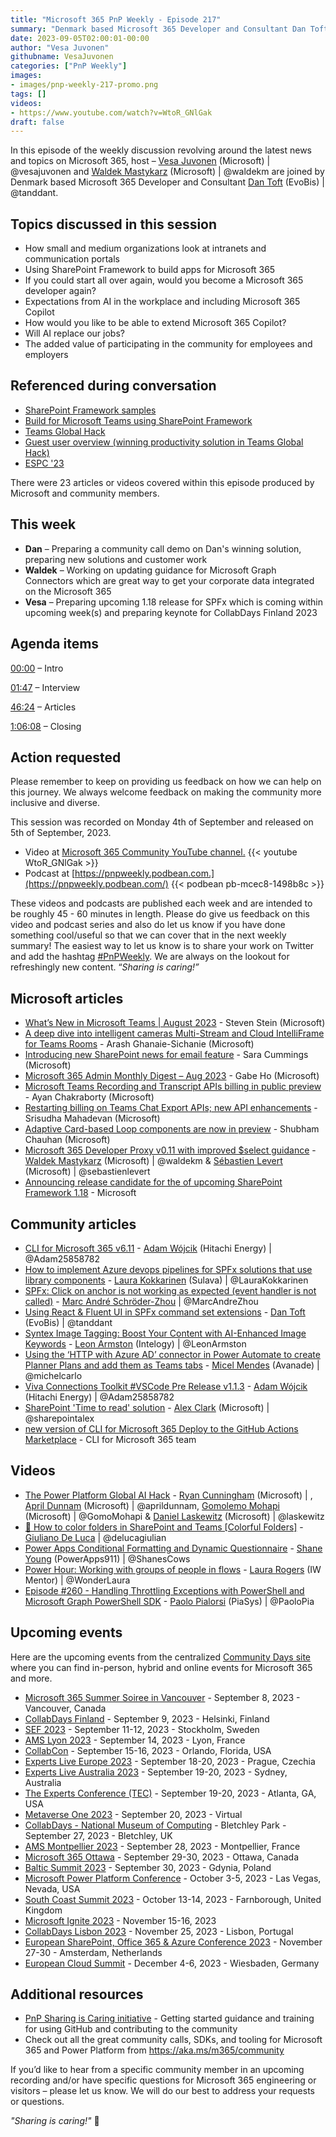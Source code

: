 ```yaml
---
title: "Microsoft 365 PnP Weekly - Episode 217"
summary: "Denmark based Microsoft 365 Developer and Consultant Dan Toft (EvoBis) joins Microsoft’s Vesa Juvonen and Waldek Mastykarz in a discussion on, plus 23 articles/videos."
date: 2023-09-05T02:00:01-00:00
author: "Vesa Juvonen"
githubname: VesaJuvonen
categories: ["PnP Weekly"]
images:
- images/pnp-weekly-217-promo.png
tags: []
videos:
- https://www.youtube.com/watch?v=WtoR_GNlGak
draft: false
---
```


In this episode of the weekly discussion revolving around the latest news and topics on Microsoft 365, host – [Vesa Juvonen](http://twitter.com/vesajuvonen) (Microsoft) | @vesajuvonen and [Waldek Mastykarz](http://twitter.com/waldekm) (Microsoft) | @waldekm are joined by Denmark based Microsoft 365 Developer and Consultant [Dan Toft](https://twitter.com/tanddant) (EvoBis) | @tanddant.

## Topics discussed in this session

* How small and medium organizations look at intranets and communication portals
* Using SharePoint Framework to build apps for Microsoft 365
* If you could start all over again, would you become a Microsoft 365 developer again?
* Expectations from AI in the workplace and including Microsoft 365 Copilot
* How would you like to be able to extend Microsoft 365 Copilot?
* Will AI replace our jobs?
* The added value of participating in the community for employees and employers
 
## Referenced during conversation

* [SharePoint Framework samples](https://adoption.microsoft.com/en-us/sample-solution-gallery/?keyword=&sort-by=creationDateTime-true&page=1&product=SharePoint)
* [Build for Microsoft Teams using SharePoint Framework](https://learn.microsoft.com/en-us/sharepoint/dev/spfx/build-for-teams-overview)
* [Teams Global Hack](https://aka.ms/htt)
* [Guest user overview (winning productivity solution in Teams Global Hack)](https://github.com/microsoft/hack-together-teams/issues/69)
* [ESPC '23](https://www.sharepointeurope.com/) 

There were 23 articles or videos covered within this episode produced by Microsoft and community members.  

## This week

* **Dan** – Preparing a community call demo on Dan's winning solution, preparing new solutions and customer work
* **Waldek** – Working on updating guidance for Microsoft Graph Connectors which are great way to get your corporate data integrated on the Microsoft 365
* **Vesa** – Preparing upcoming 1.18 release for SPFx which is coming within upcoming week(s) and preparing keynote for CollabDays Finland 2023

## Agenda items

[00:00](https://youtu.be/WtoR_GNlGak?t=0) – Intro

[01:47](https://youtu.be/WtoR_GNlGak?t=107) – Interview

[46:24](https://youtu.be/WtoR_GNlGak?t=2695) – Articles

[1:06:08](https://youtu.be/WtoR_GNlGak?t=3968) – Closing

## Action requested

Please remember to keep on providing us feedback on how we can help on this journey. We always welcome feedback on making the community more inclusive and diverse.

This session was recorded on Monday 4th of September and released on 5th of September, 2023.

*   Video at [Microsoft 365 Community YouTube channel.](https://aka.ms/m365pnp-videos)
    {{< youtube WtoR_GNlGak >}}
*   Podcast at [https://pnpweekly.podbean.com.](https://pnpweekly.podbean.com/) 
    {{< podbean pb-mcec8-1498b8c >}}

These videos and podcasts are published each week and are intended to be roughly 45 - 60 minutes in length.  Please do give us feedback on this video and podcast series and also do let us know if you have done something cool/useful so that we can cover that in the next weekly summary! The easiest way to let us know is to share your work on Twitter and add the hashtag [#PnPWeekly](https://twitter.com/search?q=%23pnpweekly). We are always on the lookout for refreshingly new content. “_Sharing is caring!”_ 

## Microsoft articles

* [What’s New in Microsoft Teams | August 2023](https://techcommunity.microsoft.com/t5/microsoft-teams-blog/what-s-new-in-microsoft-teams-august-2023/ba-p/3914305) - Steven Stein (Microsoft)
* [A deep dive into intelligent cameras Multi-Stream and Cloud IntelliFrame for Teams Rooms](https://techcommunity.microsoft.com/t5/microsoft-teams-blog/a-deep-dive-into-intelligent-cameras-multi-stream-and-cloud/ba-p/3915387) - Arash Ghanaie-Sichanie (Microsoft)
* [Introducing new SharePoint news for email feature](https://techcommunity.microsoft.com/t5/microsoft-sharepoint-blog/introducing-new-sharepoint-news-for-email-feature/ba-p/3908715) - Sara Cummings (Microsoft)
* [Microsoft 365 Admin Monthly Digest – Aug 2023](https://techcommunity.microsoft.com/t5/microsoft-365-blog/microsoft-365-admin-monthly-digest-aug-2023/ba-p/3914306) - Gabe Ho (Microsoft)
* [Microsoft Teams Recording and Transcript APIs billing in public preview](https://devblogs.microsoft.com/microsoft365dev/microsoft-teams-recording-and-transcript-apis-billing-in-public-preview/) - Ayan Chakraborty (Microsoft)
* [Restarting billing on Teams Chat Export APIs; new API enhancements](https://devblogs.microsoft.com/microsoft365dev/restarting-billing-on-teams-chat-export-apis-new-api-enhancements/) - Srisudha Mahadevan (Microsoft)
* [Adaptive Card-based Loop components are now in preview](https://devblogs.microsoft.com/microsoft365dev/adaptive-card-based-loop-components-are-now-in-preview/) - Shubham Chauhan (Microsoft)
* [Microsoft 365 Developer Proxy v0.11 with improved $select guidance](https://devblogs.microsoft.com/microsoft365dev/microsoft-365-developer-proxy-v0-11-with-improved-select-guidance/) - [Waldek Mastykarz](https://twitter.com/waldekm) (Microsoft) | @waldekm & [Sébastien Levert](https://twitter.com/sebastienlevert) (Microsoft) | @sebastienlevert
* [Announcing release candidate for the of upcoming SharePoint Framework 1.18](https://twitter.com/SharePoint/status/1696953309960040469?s=20) - Microsoft

## Community articles

* [CLI for Microsoft 365 v6.11](https://pnp.github.io/blog/cli-for-microsoft-365/cli-for-microsoft-365-v6-11/) - [Adam Wójcik](https://twitter.com/Adam25858782) (Hitachi Energy) | @Adam25858782
* [How to implement Azure devops pipelines for SPFx solutions that use library components](https://laurakokkarinen.com/how-to-implement-azure-devops-pipelines-for-spfx-solutions-that-use-library-components/) - [Laura Kokkarinen](https://twitter.com/LauraKokkarinen) (Sulava) | @LauraKokkarinen
* [SPFx: Click on anchor is not working as expected (event handler is not called)](https://www.opa-365.blog/2023/08/spfx-click-on-anchor-is-not-working-as.html) - [Marc André Schröder-Zhou](https://twitter.com/MarcAndreZhou) | @MarcAndreZhou
* [Using React & Fluent UI in SPFx command set extensions](https://blog.dan-toft.dk/2023/08/react-fluent-ui-spfx-command-set-extensions/) - [Dan Toft](https://twitter.com/tanddant) (EvoBis) | @tanddant
* [Syntex Image Tagging: Boost Your Content with AI-Enhanced Image Keywords](https://www.leonarmston.com/2023/08/syntex-image-tagging-boost-your-content-with-ai-enhanced-image-keywords/) - [Leon Armston](https://twitter.com/LeonArmston) (Intelogy) | @LeonArmston
* [Using the ‘HTTP with Azure AD’ connector in Power Automate to create Planner Plans and add them as Teams tabs](https://michelcarlo.com/2023/09/01/using-the-http-with-azure-ad-connector-in-power-automate-to-create-planner-plans-and-add-them-as-teams-tabs/) - [Micel Mendes](https://twitter.com/michelcarlo) (Avanade) | @michelcarlo
* [Viva Connections Toolkit #VSCode Pre Release v1.1.3](https://twitter.com/Adam25858782/status/1698489049034461556?s=20) - [Adam Wójcik](https://twitter.com/Adam25858782) (Hitachi Energy) | @Adam25858782
* [SharePoint 'Time to read' solution](https://twitter.com/sharepointalex/status/1696917365185769908?s=20) - [Alex Clark](https://twitter.com/sharepointalex) (Microsoft) | @sharepointalex
* [new version of CLI for Microsoft 365 Deploy to the GitHub Actions Marketplace](https://twitter.com/climicrosoft365/status/1697335058321883496?s=20) - CLI for Microsoft 365 team

## Videos

* [The Power Platform Global AI Hack](https://www.youtube.com/watch?v=UKHmPlQ6KdA) - [Ryan Cunningham]() (Microsoft) | , [April Dunnam](https://twitter.com/aprildunnam) (Microsoft) | @aprildunnam, [Gomolemo Mohapi](https://twitter.com/GomoMohapi) (Microsoft) | @GomoMohapi & [Daniel Laskewitz](https://twitter.com/laskewitz) (Microsoft) | @laskewitz
* [📂 How to color folders in SharePoint and Teams [Colorful Folders]](https://www.youtube.com/watch?v=wCN48_u2vC8) - [Giuliano De Luca](https://twitter.com/DeLucaGiulian) | @delucagiulian
* [Power Apps Conditional Formatting and Dynamic Questionnaire](https://www.youtube.com/watch?v=kELpYoc-764) - [Shane Young](https://twitter.com/ShanesCows) (PowerApps911) | @ShanesCows
* [Power Hour: Working with groups of people in flows](https://www.youtube.com/watch?v=-O7ivOuGwbE) - [Laura Rogers](https://twitter.com/WonderLaura) (IW Mentor) | @WonderLaura
* [Episode #260 - Handling Throttling Exceptions with PowerShell and Microsoft Graph PowerShell SDK](https://www.youtube.com/watch?v=EE6QbNDLw5I) - [Paolo Pialorsi](https://twitter.com/PaoloPia) (PiaSys) | @PaoloPia

## Upcoming events

Here are the upcoming events from the centralized [Community Days site](https://communitydays.org/events?when=upcoming) where you can find in-person, hybrid and online events for Microsoft 365 and more.

* [Microsoft 365 Summer Soiree in Vancouver](https://www.communitydays.org/event/2023-09-07/microsoft-365-summer-soiree-in-vancourver) - September 8, 2023 - Vancouver, Canada
* [CollabDays Finland](https://www.collabdays.org/2023-finland/) - September 9, 2023 - Helsinki, Finland
* [SEF 2023](https://www.communitydays.org/event/2023-09-11/sef-2023) - September 11-12, 2023 - Stockholm, Sweden
* [AMS Lyon 2023](https://www.communitydays.org/event/2023-09-14/ams-lyon-2023) - September 14, 2023 - Lyon, France
* [CollabCon](https://www.communitydays.org/event/2023-09-15/collabcon) - September 15-16, 2023 - Orlando, Florida, USA
* [Experts Live Europe 2023](https://www.communitydays.org/event/2023-09-18/experts-live-europe-2023) - September 18-20, 2023 - Prague, Czechia
* [Experts Live Australia 2023](https://www.communitydays.org/event/2023-09-19/expertlive-australia-2023) - September 19-20, 2023 - Sydney, Australia
* [The Experts Conference (TEC)](https://www.communitydays.org/event/2023-09-19/the-experts-conference-2023) - September 19-20, 2023 - Atlanta, GA, USA
* [Metaverse One 2023](https://www.communitydays.org/event/2023-09-20/metaverse-one-2023) - September 20, 2023 - Virtual
* [CollabDays - National Museum of Computing](https://www.communitydays.org/event/2023-09-27/collabdays-national-museum-of-computing-bletchley-park) - Bletchley Park - September 27, 2023 - Bletchley, UK
* [AMS Montpellier 2023](https://www.communitydays.org/event/2023-09-28/ams-montpellier-2023) - September 28, 2023 - Montpellier, France
* [Microsoft 365 Ottawa](https://www.communitydays.org/event/2023-09-29/microsoft-365-ottawa) - September 29-30, 2023 - Ottawa, Canada
* [Baltic Summit 2023](https://www.communitydays.org/event/2023-09-30/baltic-summit-2023) - September 30, 2023 - Gdynia, Poland
* [Microsoft Power Platform Conference](https://powerplatformconf.com/) - October 3-5, 2023 - Las Vegas, Nevada, USA
* [South Coast Summit 2023](https://www.southcoastsummit.com/) - October 13-14, 2023 - Farnborough, United Kingdom
* [Microsoft Ignite 2023](https://ignite.microsoft.com/) - November 15-16, 2023
* [CollabDays Lisbon 2023](https://www.collabdays.org/2023-lisbon/) - November 25, 2023 - Lisbon, Portugal
* [European SharePoint, Office 365 & Azure Conference 2023](https://www.sharepointeurope.com/) - November 27-30 - Amsterdam, Netherlands
* [European Cloud Summit](https://www.cloudsummit.eu/) - December 4-6, 2023 - Wiesbaden, Germany

## Additional resources

* [PnP Sharing is Caring initiative](https://aka.ms/sharing-is-caring) - Getting started guidance and training for using GitHub and contributing to the community
* Check out all the great community calls, SDKs, and tooling for Microsoft 365 and Power Platform from <https://aka.ms/m365/community>

If you’d like to hear from a specific community member in an upcoming recording and/or have specific questions for Microsoft 365 engineering or visitors – please let us know. We will do our best to address your requests or questions.

_"Sharing is caring!"_ 🧡

